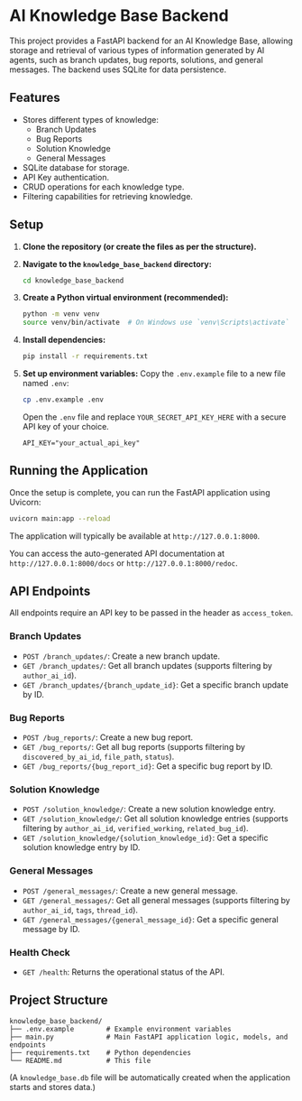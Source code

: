 # AI Knowledge Base Backend

This project provides a FastAPI backend for an AI Knowledge Base, allowing storage and retrieval of various types of information generated by AI agents, such as branch updates, bug reports, solutions, and general messages. The backend uses SQLite for data persistence.

## Features

-   Stores different types of knowledge:
    -   Branch Updates
    -   Bug Reports
    -   Solution Knowledge
    -   General Messages
-   SQLite database for storage.
-   API Key authentication.
-   CRUD operations for each knowledge type.
-   Filtering capabilities for retrieving knowledge.

## Setup

1.  **Clone the repository (or create the files as per the structure).**

2.  **Navigate to the `knowledge_base_backend` directory:**
    ```bash
    cd knowledge_base_backend
    ```

3.  **Create a Python virtual environment (recommended):**
    ```bash
    python -m venv venv
    source venv/bin/activate  # On Windows use `venv\Scripts\activate`
    ```

4.  **Install dependencies:**
    ```bash
    pip install -r requirements.txt
    ```

5.  **Set up environment variables:**
    Copy the `.env.example` file to a new file named `.env`:
    ```bash
    cp .env.example .env
    ```
    Open the `.env` file and replace `YOUR_SECRET_API_KEY_HERE` with a secure API key of your choice.
    ```env
    API_KEY="your_actual_api_key"
    ```

## Running the Application

Once the setup is complete, you can run the FastAPI application using Uvicorn:

```bash
uvicorn main:app --reload
```

The application will typically be available at `http://127.0.0.1:8000`.

You can access the auto-generated API documentation at `http://127.0.0.1:8000/docs` or `http://127.0.0.1:8000/redoc`.

## API Endpoints

All endpoints require an API key to be passed in the header as `access_token`.

### Branch Updates
-   `POST /branch_updates/`: Create a new branch update.
-   `GET /branch_updates/`: Get all branch updates (supports filtering by `author_ai_id`).
-   `GET /branch_updates/{branch_update_id}`: Get a specific branch update by ID.

### Bug Reports
-   `POST /bug_reports/`: Create a new bug report.
-   `GET /bug_reports/`: Get all bug reports (supports filtering by `discovered_by_ai_id`, `file_path`, `status`).
-   `GET /bug_reports/{bug_report_id}`: Get a specific bug report by ID.

### Solution Knowledge
-   `POST /solution_knowledge/`: Create a new solution knowledge entry.
-   `GET /solution_knowledge/`: Get all solution knowledge entries (supports filtering by `author_ai_id`, `verified_working`, `related_bug_id`).
-   `GET /solution_knowledge/{solution_knowledge_id}`: Get a specific solution knowledge entry by ID.

### General Messages
-   `POST /general_messages/`: Create a new general message.
-   `GET /general_messages/`: Get all general messages (supports filtering by `author_ai_id`, `tags`, `thread_id`).
-   `GET /general_messages/{general_message_id}`: Get a specific general message by ID.

### Health Check
-   `GET /health`: Returns the operational status of the API.

## Project Structure

```
knowledge_base_backend/
├── .env.example        # Example environment variables
├── main.py             # Main FastAPI application logic, models, and endpoints
├── requirements.txt    # Python dependencies
└── README.md           # This file
```
(A `knowledge_base.db` file will be automatically created when the application starts and stores data.)
```
